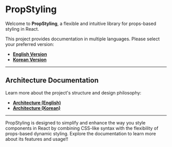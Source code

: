 # **PropStyling**

Welcome to **PropStyling**, a flexible and intuitive library for props-based styling in React.

This project provides documentation in multiple languages. Please select your preferred version:

-   [**English Version**](<./md/README(English).md>)
-   [**Korean Version**](<./md/README(Korean).md>)

---

## **Architecture Documentation**

Learn more about the project's structure and design philosophy:

-   [**Architecture (English)**](<./md/Architecture(English).md>)
-   [**Architecture (Korean)**](<./md/Architecture(Korean).md>)

---

PropStyling is designed to simplify and enhance the way you style components in React by combining CSS-like syntax with the flexibility of props-based dynamic styling. Explore the documentation to learn more about its features and usage!!